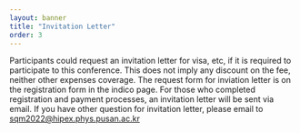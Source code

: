```yaml
---
layout: banner
title: "Invitation Letter"
order: 3
---
```


Participants could request an invitation letter for visa, etc, if it is required to participate to this conference. This does not imply any discount on the fee, neither other expenses coverage. The request form for inviation letter is on the registration form in the indico page. For those who completed registration and payment processes, an invitation letter will be sent via email. If you have other question for invitation letter, please email to [sqm2022@hipex.phys.pusan.ac.kr](mailto:sqm2022@hipex.phys.pusan.ac.kr)
